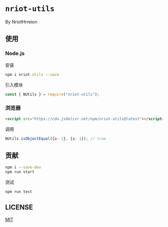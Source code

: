 # `nriot-utils`

By NriotHrreion

## 使用

### Node.js

安装

```cmd
npm i nriot-utils --save
```

引入模块

```js
const { NUtils } = require("nriot-utils");
```

### 浏览器

```html
<script src="https://cdn.jsdelivr.net/npm/nriot-utils@latest"></script>
```

调用

```js
NUtils.isObjectEqual({a: 1}, {a: 1}); // true
```

## 贡献

```cmd
npm i --save-dev
npm run start
```

测试

```cmd
npm run test
```

## LICENSE

[MIT](./LICENSE)
